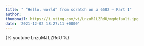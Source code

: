 ```yaml
---
title: " “Hello, world” from scratch on a 6502 — Part 1"
author: 
thumbnail: https://i.ytimg.com/vi/LnzuMJLZRdU/mqdefault.jpg
date: '2021-12-02 18:27:11 +0000'
---
```


{% youtube LnzuMJLZRdU %}